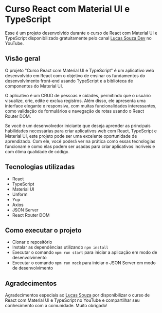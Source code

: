 # Curso React com Material UI e TypeScript

Esse é um projeto desenvolvido durante o curso de React com Material UI e TypeScript disponibilizado gratuitamente pelo canal [Lucas Souza Dev](https://www.youtube.com/@LucasSouzaDev) no YouTube.

## Visão geral

O projeto "Curso React com Material UI e TypeScript" é um aplicativo web desenvolvido em React com o objetivo de ensinar os fundamentos do desenvolvimento front-end usando TypeScript e a biblioteca de componentes do Material UI.

O aplicativo é um CRUD de pessoas e cidades, permitindo que o usuário visualize, crie, edite e exclua registros. Além disso, ele apresenta uma interface elegante e responsiva, com muitas funcionalidades interessantes, como validação de formulários e navegação de rotas usando o React Router DOM.

Se você é um desenvolvedor iniciante que deseja aprender as principais habilidades necessárias para criar aplicativos web com React, TypeScript e Material UI, este projeto pode ser uma excelente oportunidade de aprendizado. Com ele, você poderá ver na prática como essas tecnologias funcionam e como elas podem ser usadas para criar aplicativos incríveis e com ótima qualidade de código.

## Tecnologias utilizadas

- React
- TypeScript
- Material UI
- Unform
- Yup
- Axios
- JSON Server
- React Router DOM

## Como executar o projeto

- Clonar o repositório
- Instalar as dependências utilizando `npm install`
- Executar o comando `npm run start` para iniciar a aplicação em modo de desenvolvimento
- Executar o comando `npm run mock` para iniciar o JSON Server em modo de desenvolvimento

## Agradecimentos

Agradecimentos especiais ao [Lucas Souza](https://www.youtube.com/@LucasSouzaDev) por disponibilizar o curso de React com Material UI e TypeScript no YouTube e compartilhar seu conhecimento com a comunidade. Muito obrigado!
